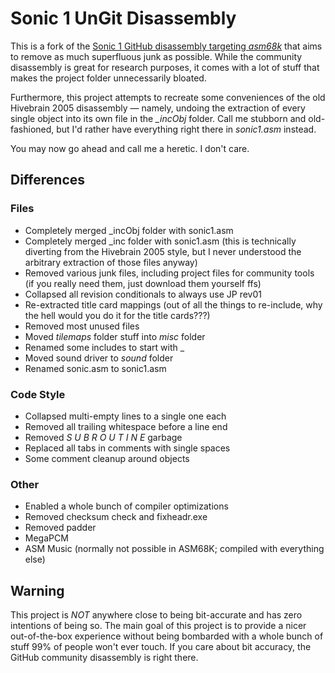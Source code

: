 # Sonic 1 UnGit Disassembly
This is a fork of the [Sonic 1 GitHub disassembly targeting _asm68k_](https://github.com/sonicretro/s1disasm/tree/asm68k) that aims to remove as much superfluous junk as possible. While the community disassembly is great for research purposes, it comes with a lot of stuff that makes the project folder unnecessarily bloated.

Furthermore, this project attempts to recreate some conveniences of the old Hivebrain 2005 disassembly — namely, undoing the extraction of every single object into its own file in the _\_incObj_ folder. Call me stubborn and old-fashioned, but I'd rather have everything right there in _sonic1.asm_ instead.

You may now go ahead and call me a heretic. I don't care.

## Differences

### Files
* Completely merged _incObj folder with sonic1.asm
* Completely merged _inc folder with sonic1.asm (this is technically diverting from the Hivebrain 2005 style, but I never understood the arbitrary extraction of those files anyway)
* Removed various junk files, including project files for community tools (if you really need them, just download them yourself ffs)
* Collapsed all revision conditionals to always use JP rev01
* Re-extracted title card mappings (out of all the things to re-include, why the hell would you do it for the title cards???)
* Removed most unused files
* Moved _tilemaps_ folder stuff into _misc_ folder
* Renamed some includes to start with _
* Moved sound driver to _sound_ folder
* Renamed sonic.asm to sonic1.asm

### Code Style
* Collapsed multi-empty lines to a single one each
* Removed all trailing whitespace before a line end
* Removed _S U B R O U T I N E_ garbage
* Replaced all tabs in comments with single spaces
* Some comment cleanup around objects

### Other
* Enabled a whole bunch of compiler optimizations
* Removed checksum check and fixheadr.exe
* Removed padder
* MegaPCM
* ASM Music (normally not possible in ASM68K; compiled with everything else)

## Warning
This project is *NOT* anywhere close to being bit-accurate and has zero intentions of being so. The main goal of this project is to provide a nicer out-of-the-box experience without being bombarded with a whole bunch of stuff 99% of people won't ever touch. If you care about bit accuracy, the GitHub community disassembly is right there.
